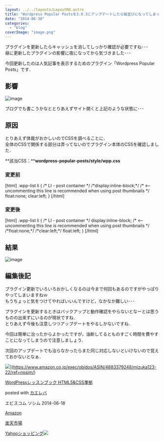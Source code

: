 ```yaml
---
layout: ../../layouts/LayoutMd.astro
title: "Wordpress Popular Postsを3.0.3にアップデートしたら縦並びになってしまった件"
date: "2014-06-30"
categories: 
  - "blog"
coverImage: "image.png"
---
```


プラグインを更新したらキャッシュを消してしっかり確認が必要ですね･･･  
昼に更新したプラグインの影響に夜になってから気づきました･･･

今回更新したのは人気記事を表示するためのプラグイン「Wordpress Popular Posts」です．

## 影響

![image](/archive/images/image.png "image")

ブログでも書こうかなととりあえずサイト開くと上記のような状態に･･･

## 原因

とりあえず体裁がおかしいのでCSSを調べることに．  
全体のCSSで関係する部分は弄ってないのでプラグイン本体のCSSを確認しました．

**該当CSS：****wordpress-popular-posts/style/wpp.css**

### 変更前

\[html\] .wpp-list li { /\* LI - post container \*/ /\*display:inline-block;\*/ /\* <-- uncommenting this line is recommended when using post thumbnails \*/ float:none; clear:left; } \[/html\]

### 変更後

\[html\] .wpp-list li { /\* LI - post container \*/ display:inline-block; /\* <-- uncommenting this line is recommended when using post thumbnails \*/ /\*float:none;\*/ /\*clear:left;\*/ float:left; } \[/html\]

## 結果

![image](/archive/images/image1.png "image")

## 編集後記

プラグイン更新でいろいろおかしくなるのは今まで何回もあるのですがやっぱりやってしまいますねｗ  
もうちょっと気をつけてやればいいんですけど，なかなか難しい･･･

プラグインを更新するときはバックアップと動作確認をやらないとなーとは思うものの出来ずにいるのが現状ですね．  
とりあえず今後も注意しつつアップデートをやるしかないですね．

今回は簡単に治ったからよかったですが，油断してるとものすごく時間を費やすことになってしまうので注意しましょう．

次回のアップデートでも治らなかったらまた同じ対応しないといけないので覚えておかないとなぁ．

![](/archive/images/51C-6gZ1H4L._SL160_.jpg)](https://www.amazon.co.jp/exec/obidos/ASIN/4883379248/mizuka123-22/ref=nosim/)

[WordPressレッスンブック HTML5&CSS準拠](https://www.amazon.co.jp/exec/obidos/ASIN/4883379248/mizuka123-22/ref=nosim/)

posted with [カエレバ](http://kaereba.com)

エビスコム ソシム 2014-06-18

[Amazon](http://www.amazon.co.jp/gp/search?keywords=WordPress%83%8C%83b%83X%83%93%83u%83b%83N%20HTML5&__mk_ja_JP=%83J%83%5E%83J%83i&tag=mizuka123-22 "アマゾン")

[楽天市場](http://hb.afl.rakuten.co.jp/hgc/032b53ee.4b34c5ee.0f4a541e.f440145e/?pc=http%3A%2F%2Fsearch.rakuten.co.jp%2Fsearch%2Fmall%2FWordPress%25E3%2583%25AC%25E3%2583%2583%25E3%2582%25B9%25E3%2583%25B3%25E3%2583%2596%25E3%2583%2583%25E3%2582%25AF%2520HTML5%2F-%2Ff.1-p.1-s.1-sf.0-st.A-v.2%3Fx%3D0%26scid%3Daf_ich_link_urltxt%26m%3Dhttp%3A%2F%2Fm.rakuten.co.jp%2F "楽天市場")

[Yahooショッピング![](//ad.jp.ap.valuecommerce.com/servlet/gifbanner?sid=3066752&pid=881990642)](//ck.jp.ap.valuecommerce.com/servlet/referral?sid=3066752&pid=881990642&vc_url=http%3A%2F%2Fshopping.search.yahoo.co.jp%2Fsearch%3FuIv%3Don%26ei%3DUTF-8%26tab_ex%3Dcommerce%26slider%3D0%26va%3DWordPress%25E3%2583%25AC%25E3%2583%2583%25E3%2582%25B9%25E3%2583%25B3%25E3%2583%2596%25E3%2583%2583%25E3%2582%25AF%2520HTML5 "Yahooショッピング")

